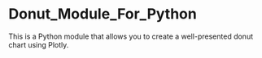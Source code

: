 # Donut_Module_For_Python
This is a Python module that allows you to create a well-presented donut chart using Plotly.
